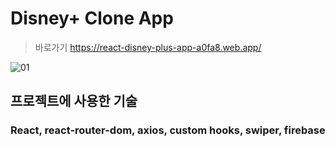 # Disney+ Clone App
>바로가기 https://react-disney-plus-app-a0fa8.web.app/

![01](https://github.com/reserver7/react-tictactoe-app/assets/78328320/1376421e-baff-4ea8-ad79-7dc00aec69bb)
## 프로젝트에 사용한 기술
### React, react-router-dom, axios, custom hooks, swiper, firebase 
